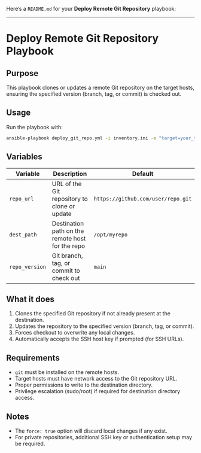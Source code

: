 Here’s a `README.md` for your **Deploy Remote Git Repository** playbook:

---

# Deploy Remote Git Repository Playbook

## Purpose

This playbook clones or updates a remote Git repository on the target hosts, ensuring the specified version (branch, tag, or commit) is checked out.

## Usage

Run the playbook with:

```bash
ansible-playbook deploy_git_repo.yml -i inventory.ini -e "target=your_target_group repo_url=https://github.com/user/repo.git dest_path=/opt/myrepo repo_version=main"
```

## Variables

| Variable       | Description                                      | Default                            |
| -------------- | ------------------------------------------------ | ---------------------------------- |
| `repo_url`     | URL of the Git repository to clone or update     | `https://github.com/user/repo.git` |
| `dest_path`    | Destination path on the remote host for the repo | `/opt/myrepo`                      |
| `repo_version` | Git branch, tag, or commit to check out          | `main`                             |

## What it does

1. Clones the specified Git repository if not already present at the destination.
2. Updates the repository to the specified version (branch, tag, or commit).
3. Forces checkout to overwrite any local changes.
4. Automatically accepts the SSH host key if prompted (for SSH URLs).

## Requirements

* `git` must be installed on the remote hosts.
* Target hosts must have network access to the Git repository URL.
* Proper permissions to write to the destination directory.
* Privilege escalation (sudo/root) if required for destination directory access.

## Notes

* The `force: true` option will discard local changes if any exist.
* For private repositories, additional SSH key or authentication setup may be required.
